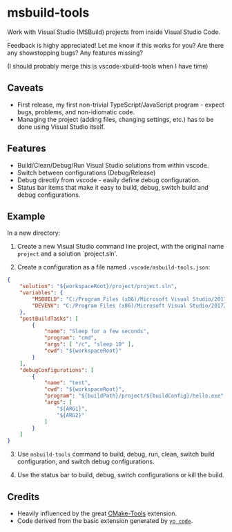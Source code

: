 # msbuild-tools

Work with Visual Studio (MSBuild) projects from inside Visual Studio Code.

Feedback is highy appreciated! Let me know if this works for you? Are there any showstopping bugs? Any features missing?

(I should probably merge this is vscode-xbuild-tools when I have time)

## Caveats

* First release, my first non-trivial TypeScript/JavaScript program - expect bugs, problems, and non-idiomatic code.
* Managing the project (adding files, changing settings, etc.) has to be done using Visual Studio itself.

## Features

* Build/Clean/Debug/Run Visual Studio solutions from within vscode.
* Switch between configurations (Debug/Release)
* Debug directly from vscode - easily define debug configuration.
* Status bar items that make it easy to build, debug, switch build and debug configurations.

## Example

In a new directory:

1. Create a new Visual Studio command line project, with the original name `project` and a solution `project.sln'.

2. Create a configuration as a file named `.vscode/msbuild-tools.json`:

```json
{
    "solution": "${workspaceRoot}/project/project.sln",
    "variables": {
        "MSBUILD": "C:/Program Files (x86)/Microsoft Visual Studio/2017/Community/MSBuild/15.0/Bin/MSBuild.exe",
        "DEVENV": "C:/Program Files (x86)/Microsoft Visual Studio/2017/Community/Common7/IDE/devenv.com"
    },
    "postBuildTasks": [
        {
            "name": "Sleep for a few seconds",
            "program": "cmd",
            "args": [ "/c", "sleep 10" ],
            "cwd": "${workspaceRoot}"
        }
    ],
    "debugConfigurations": [
        {
            "name": "test",
            "cwd": "${workspaceRoot}",
            "program": "${buildPath}/project/${buildConfig}/hello.exe",
            "args": [
                "${ARG1}",
                "${ARG2}"
            ]
        }
    ] 
}
```

3. Use `msbuild-tools` command to build, debug, run, clean, switch build configuration, and switch debug configurations.

4. Use the status bar to build, debug, switch configurations or kill the build.

## Credits

* Heavily influenced by the great [CMake-Tools](https://github.com/vector-of-bool/vscode-cmake-tools) extension. 
* Code derived from the basic extension generated by [`yo code`](https://github.com/Microsoft/vscode-generator-code).
